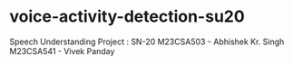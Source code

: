 # voice-activity-detection-su20
Speech Understanding Project : SN-20
M23CSA503 - Abhishek Kr. Singh
M23CSA541 - Vivek Panday
